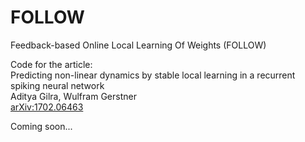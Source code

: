 # FOLLOW
Feedback-based Online Local Learning Of Weights (FOLLOW)

Code for the article:  
Predicting non-linear dynamics by stable local learning in a recurrent spiking neural network  
Aditya Gilra, Wulfram Gerstner  
[arXiv:1702.06463](https://arxiv.org/abs/1702.06463)  
  
Coming soon...
